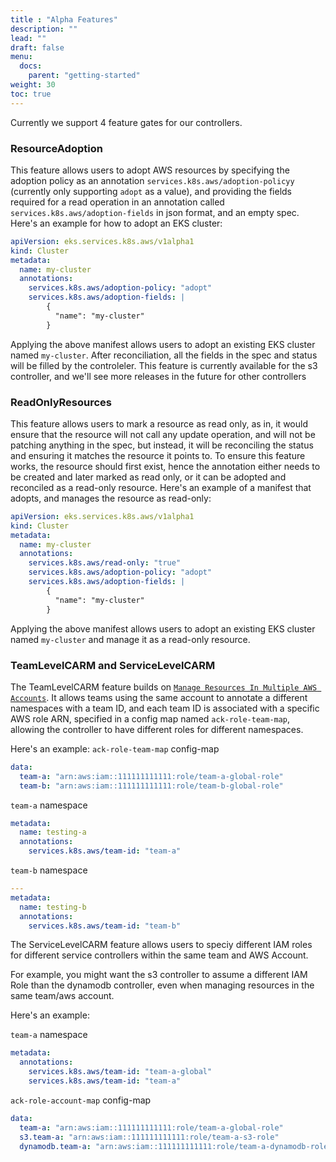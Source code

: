 ```yaml
---
title : "Alpha Features"
description: ""
lead: ""
draft: false
menu: 
  docs:
    parent: "getting-started"
weight: 30
toc: true
---
```


Currently we support 4 feature gates for our controllers.

### ResourceAdoption
This feature allows users to adopt AWS resources by specifying the adoption policy as an annotation `services.k8s.aws/adoption-policyy` (currently only supporting `adopt` as a value), and providing the fields required for a read operation in an annotation called `services.k8s.aws/adoption-fields` in json format, and an empty spec.
Here's an example for how to adopt an EKS cluster:

```yaml
apiVersion: eks.services.k8s.aws/v1alpha1
kind: Cluster
metadata:
  name: my-cluster
  annotations:
    services.k8s.aws/adoption-policy: "adopt"
    services.k8s.aws/adoption-fields: | 
        {
          "name": "my-cluster"
        }
```
Applying the above manifest allows users to adopt an existing EKS cluster named `my-cluster`.
After reconciliation, all the fields in the spec and status will be filled by the controleler.
This feature is currently available for the s3 controller, and we'll see more releases in the future for other controllers

### ReadOnlyResources
This feature allows users to mark a resource as read only, as in, it would ensure that the resource will not call any update operation, and will not be patching anything in the spec, but instead, it will be reconciling the status and ensuring it matches the resource it points to.
To ensure this feature works, the resource should first exist, hence the annotation either needs to be created and later marked as read only, or it can be adopted and reconciled as a read-only resource.
Here's an example of a manifest that adopts, and manages the resource as read-only:

```yaml
apiVersion: eks.services.k8s.aws/v1alpha1
kind: Cluster
metadata:
  name: my-cluster
  annotations:
    services.k8s.aws/read-only: "true"
    services.k8s.aws/adoption-policy: "adopt"
    services.k8s.aws/adoption-fields: | 
        {
          "name": "my-cluster"
        }
```
Applying the above manifest allows users to adopt an existing EKS cluster named `my-cluster` and manage it as a read-only resource.


### TeamLevelCARM and ServiceLevelCARM
The TeamLevelCARM feature builds on [`Manage Resources In Multiple AWS Accounts`](cross-account-resource-management). It allows teams using the same account to annotate a different namespaces with a team ID, and each team ID is associated with a specific AWS role ARN, specified in a config map named `ack-role-team-map`, allowing the controller to have different roles for different namespaces. 

Here's an example:
`ack-role-team-map` config-map
```yaml
data:
  team-a: "arn:aws:iam::111111111111:role/team-a-global-role"
  team-b: "arn:aws:iam::111111111111:role/team-b-global-role"
```

`team-a` namespace
```yaml
metadata:
  name: testing-a
  annotations:
    services.k8s.aws/team-id: "team-a"
```
`team-b` namespace
```yaml
---
metadata:
  name: testing-b
  annotations:
    services.k8s.aws/team-id: "team-b"
```

The ServiceLevelCARM feature allows users to speciy different IAM roles for different service controllers within the same team and AWS Account.

For example, you might want the s3 controller to assume a different IAM Role than the dynamodb controller, even when managing resources in the same team/aws account.

Here's an example:

`team-a` namespace
```yaml
metadata:
  annotations:
    services.k8s.aws/team-id: "team-a-global"
    services.k8s.aws/team-id: "team-a"
```

`ack-role-account-map` config-map
```yaml
data:
  team-a: "arn:aws:iam::111111111111:role/team-a-global-role"
  s3.team-a: "arn:aws:iam::111111111111:role/team-a-s3-role"
  dynamodb.team-a: "arn:aws:iam::111111111111:role/team-a-dynamodb-role"
```